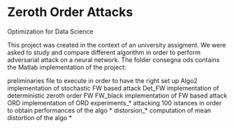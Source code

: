 # Zeroth Order Attacks

Optimization for Data Science 

This project was created in the context of an university assigment. We were asked to study and compare different algorithm in order to perform adversarial attack on a neural network. The folder consegna ods contains the Matlab implementation of the project:

preliminaries file to execute in order to have the right set up
Algo2 implementation of stochastic FW based attack
Det_FW implementation of deterministic zeroth order FW
FW_black implementation of FW based attack
ORD implementation of ORD
experiments_* attacking 100 istances in order to obtain performances of the algo *
distorsion_* computation of mean distortion of the algo *
